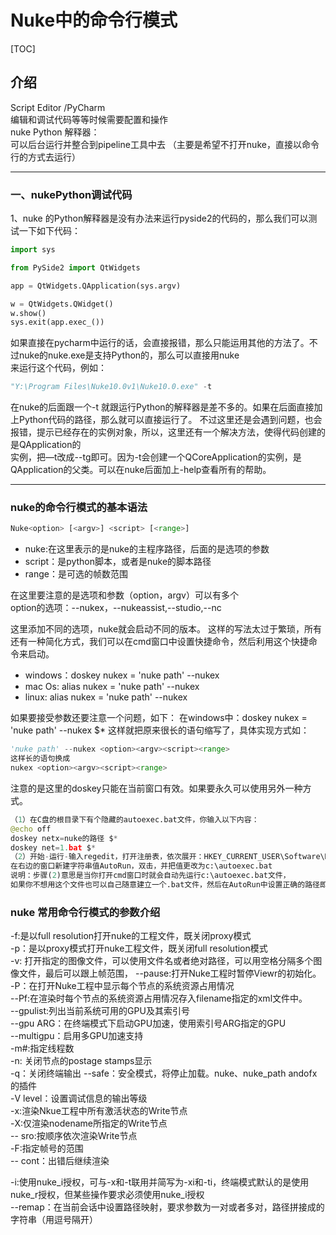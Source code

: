 # Nuke中的命令行模式

[TOC]

## 介绍  

Script Editor /PyCharm   
编辑和调试代码等等时候需要配置和操作  
nuke Python 解释器：  
可以后台运行并整合到pipeline工具中去  （主要是希望不打开nuke，直接以命令行的方式去运行）

-----   
### 一、nukePython调试代码  
1、nuke 的Python解释器是没有办法来运行pyside2的代码的，那么我们可以测试一下如下代码：
```python
import sys

from PySide2 import QtWidgets

app = QtWidgets.QApplication(sys.argv)

w = QtWidgets.QWidget()
w.show()
sys.exit(app.exec_())

```

如果直接在pycharm中运行的话，会直接报错，那么只能运用其他的方法了。不过nuke的nuke.exe是支持Python的，那么可以直接用nuke  
来运行这个代码，例如：  
```python
"Y:\Program Files\Nuke10.0v1\Nuke10.0.exe" -t
```
在nuke的后面跟一个-t 就跟运行Python的解释器是差不多的。如果在后面直接加上Python代码的路径，那么就可以直接运行了。 
不过这里还是会遇到问题，也会报错，提示已经存在的实例对象，所以，这里还有一个解决方法，使得代码创建的是QApplication的  
实例，把—t改成--tg即可。因为-t会创建一个QCoreApplication的实例，是QApplication的父类。可以在nuke后面加上-help查看所有的帮助。  

------
### nuke的命令行模式的基本语法  

```python
Nuke<option> [<argv>] <script> [<range>]
```

* nuke:在这里表示的是nuke的主程序路径，后面的是选项的参数
* script：是python脚本，或者是nuke的脚本路径
* range：是可选的帧数范围

在这里要注意的是选项和参数（option，argv）可以有多个   
option的选项：--nukex，--nukeassist,--studio,--nc  

这里添加不同的选项，nuke就会启动不同的版本。
这样的写法太过于繁琐，所有还有一种简化方式，我们可以在cmd窗口中设置快捷命令，然后利用这个快捷命令来启动。  
* windows：doskey nukex = 'nuke path' --nukex
* mac Os: alias nukex = 'nuke path' --nukex
* linux: alias nukex = 'nuke path' --nukex  

如果要接受参数还要注意一个问题，如下：
在windows中：doskey nukex = 'nuke path' --nukex $*
这样就把原来很长的语句缩写了，具体实现方式如：  
```python
'nuke path' --nukex <option><argv><script><range>
这样长的语句换成
nukex <option><argv><script><range>
```
注意的是这里的doskey只能在当前窗口有效。如果要永久可以使用另外一种方式。
```python
（1）在C盘的根目录下有个隐藏的autoexec.bat文件，你输入以下内容：
@echo off
doskey netx=nuke的路径 $*
doskey net=1.bat $*
（2）开始-运行-输入regedit，打开注册表，依次展开：HKEY_CURRENT_USER\Software\Microsoft\Command Processor，
在右边的窗口新建字符串值AutoRun，双击，并把值更改为c:\autoexec.bat
说明：步骤(2)意思是当你打开cmd窗口时就会自动先运行c:\autoexec.bat文件，
如果你不想用这个文件也可以自己随意建立一个.bat文件，然后在AutoRun中设置正确的路径即可。

```
### nuke 常用命令行模式的参数介绍
-f:是以full resolution打开nuke的工程文件，既关闭proxy模式  
-p：是以proxy模式打开nuke工程文件，既关闭full resolution模式   
-v<imagePaht>: 打开指定的图像文件，可以使用文件名或者绝对路径，可以用空格分隔多个图像文件，最后可以跟上帧范围， 
--pause:打开Nuke工程时暂停Viewr的初始化。  
-P：在打开Nuke工程中显示每个节点的系统资源占用情况   
--Pf<filename>:在渲染时每个节点的系统资源占用情况存入filename指定的xml文件中。  
--gpulist:列出当前系统可用的GPU及其索引号   
--gpu ARG：在终端模式下启动GPU加速，使用索引号ARG指定的GPU   
--multigpu：启用多GPU加速支持   
-m#:指定线程数    
-n: 关闭节点的postage stamps显示    
-q：关闭终端输出
--safe：安全模式，将停止加载。nuke、nuke_path andofx的插件   
-V level：设置调试信息的输出等级   
-x<scriptname>:渲染Nkue工程中所有激活状态的Write节点   
-X<nodename>:仅渲染nodename所指定的Write节点   
-- sro:按顺序依次渲染Write节点  
-F:指定帧号的范围  
-- cont：出错后继续渲染  

-i:使用nuke_i授权，可与-x和-t联用并简写为-xi和-ti，终端模式默认的是使用nuke_r授权，但某些操作要求必须使用nuke_i授权   
--remap<pathPair>：在当前会话中设置路径映射，要求参数为一对或者多对，路径拼接成的字符串（用逗号隔开）


